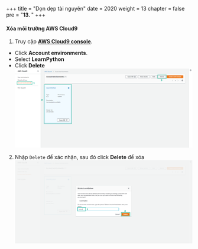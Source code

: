 +++
title = "Dọn dẹp tài nguyên"
date = 2020
weight = 13
chapter = false
pre = "<b>13. </b>"
+++

#### Xóa môi trường AWS Cloud9
1. Truy cập [**AWS Cloud9 console**](https://console.aws.amazon.com/cloud9/home/product).
* Click **Account environments**.
* Select **LearnPython**
* Click **Delete**
![Clean up reources](/images/13-cleanup/cleanup-001.png?featherlight=false&width=90pc)
2. Nhập ```Delete``` để xác nhận, sau đó click **Delete** để xóa
![Clean up reources](/images/13-cleanup/cleanup-002.png?featherlight=false&width=90pc)